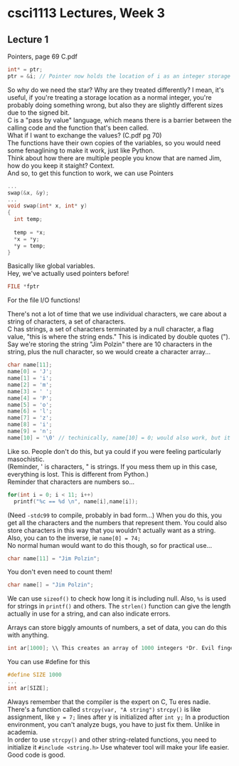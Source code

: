 # csci1113 Lectures, Week 3
## Lecture 1
Pointers, page 69 C.pdf
```C
int* = ptr;
ptr = &i; // Pointer now holds the location of i as an integer storage location
```
So why do we need the star? Why are they treated differently? I mean, it's useful, if you're treating a storage location as a normal integer, you're probably doing something wrong, but also they are slightly different sizes due to the signed bit.  
C is a "pass by value" language, which means there is a barrier between the calling code and the function that's been called.  
What if I want to exchange the values? (C.pdf pg 70)  
The functions have their own copies of the variables, so you would need some fenaglining to make it work, just like Python.    
Think about how there are multiple people you know that are named Jim, how do you keep it staight? Context.  
And so, to get this function to work, we can use Pointers
```C
...
swap(&x, &y);
...
void swap(int* x, int* y)
{
  int temp;
  
  temp = *x;
  *x = *y;
  *y = temp;
}
```
Basically like global variables.  
Hey, we've actually used pointers before!  
```C
FILE *fptr
```
For the file I/O functions!  
  
There's not a lot of time that we use individual characters, we care about a string of characters, a set of characters.  
C has strings, a set of characters terminated by a null character, a flag value, "this is where the string ends." This is indicated by double quotes (").  
Say we're storing the string "Jim Polzin" there are 10 characters in the string, plus the null character, so we would create a character array...
```C
char name[11];
name[0] = 'J';
name[1] = 'i';
name[2] = 'm';
name[3] = ' ';
name[4] = 'P';
name[5] = 'o';
name[6] = 'l';
name[7] = 'z';
name[8] = 'i';
name[9] = 'n';
name[10] = '\0' // techinically, name[10] = 0; would also work, but it wouldn't be clear that this zero is a null, ya feel?
```
Like so. People don't do this, but ya could if you were feeling particularly masochistic.  
(Reminder, ' is characters, " is strings. If you mess them up in this case, everything is lost. This is different from Python.)  
Reminder that characters are numbers so...
```C
for(int i = 0; i < 11; i++)
  printf("%c == %d \n", name[i],name[i]);
```
(Need ```-stdc99``` to compile, probably in bad form...)
When you do this, you get all the characters and the numbers that represent them. You could also store characters in this way that you wouldn't actually want as a string. Also, you can to the inverse, ie ```name[0] = 74;```  
No normal human would want to do this though, so for practical use...
```C
char name[11] = "Jim Polzin";
```
You don't even need to count them!
```C
char name[] = "Jim Polzin";
```
We can use ```sizeof()``` to check how long it is including null. Also, ```%s``` is used for strings in ```printf()``` and others. The ```strlen()``` function can give the length actually in use for a string, and can also indicate errors.  
  
Arrays can store biggly amounts of numbers, a set of data, you can do this with anything.
```C
int ar[1000]; \\ This creates an array of 1000 integers *Dr. Evil finger gesture*
```
You can use #define for this
```C
#define SIZE 1000
...
int ar[SIZE];
```
Always remember that the compiler is the expert on C, Tu eres nadie.  
There's a function called ```strcpy(var, "A string")``` ```strcpy()``` is like assignment, like ```y = 7;``` lines after y is initialized after ```int y;```
In a production environment, you can't analyze bugs, you have to just fix them. Unlike in academia.  
In order to use ```strcpy()``` and other string-related functions, you need to initialize it ```#include <string.h>```
Use whatever tool will make your life easier. Good code is good.  